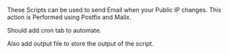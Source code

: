 These Scripts can be used to send Email when your Public IP changes. This action is Performed using Postfix and Mailx.


Should add cron tab to automate.

Also add output file to store the output of the script.
